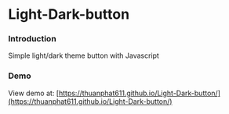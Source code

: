 # Light-Dark-button
### Introduction 
Simple light/dark theme button with Javascript
### Demo
View demo at: [https://thuanphat611.github.io/Light-Dark-button/](https://thuanphat611.github.io/Light-Dark-button/) 
